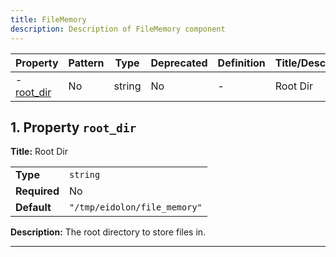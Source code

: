 ```yaml
---
title: FileMemory
description: Description of FileMemory component
---
```


| Property                 | Pattern | Type   | Deprecated | Definition | Title/Description |
| ------------------------ | ------- | ------ | ---------- | ---------- | ----------------- |
| - [root_dir](#root_dir ) | No      | string | No         | -          | Root Dir          |

## <a name="root_dir"></a>1. Property `root_dir`

**Title:** Root Dir

|              |                              |
| ------------ | ---------------------------- |
| **Type**     | `string`                     |
| **Required** | No                           |
| **Default**  | `"/tmp/eidolon/file_memory"` |

**Description:** The root directory to store files in.

----------------------------------------------------------------------------------------------------------------------------
